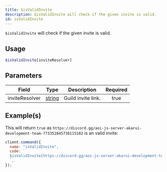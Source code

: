 ```yaml
---
title: $isValidInvite
description: $isValidInvite will check if the given invite is valid.
id: isValidInvite
---
```


`$isValidInvite` will check if the given invite is valid.

## Usage

```php
$isValidInvite[inviteResolver]
```

## Parameters

| Field          | Type                                                                                              | Description        | Required |
| -------------- | ------------------------------------------------------------------------------------------------- | ------------------ | :------: |
| inviteResolver | [string](https://developer.mozilla.org/en-US/docs/Web/JavaScript/Reference/Global_Objects/String) | Guild invite link. |   true   |

## Example(s)

This will return `true` as `https://discord.gg/aoi-js-server-akarui-development-team-773352845738115102` is an valid
invite:

```javascript
client.command({
  name: "isValidInvite",
  code: `
  $isValidInvite[https://discord.gg/aoi-js-server-akarui-development-team-773352845738115102]
  `,
});
```

